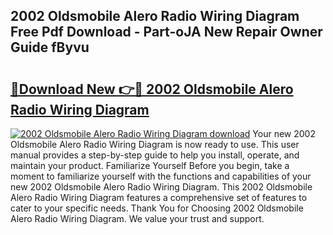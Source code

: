 ## 2002 Oldsmobile Alero Radio Wiring Diagram Free Pdf Download - Part-oJA New Repair Owner Guide fByvu

# <h2><a href="http://dfsgkcn.blite.top/?on=2002+Oldsmobile+Alero+Radio+Wiring+Diagram">🔗Download New 👉🔴 2002 Oldsmobile Alero Radio Wiring Diagram</a></h2>

[![2002 Oldsmobile Alero Radio Wiring Diagram download](https://i.imgur.com/lujVjoI.png)](http://dfsgkcn.blite.top/?on=2002+Oldsmobile+Alero+Radio+Wiring+Diagram)
Your new 2002 Oldsmobile Alero Radio Wiring Diagram is now ready to use. This user manual provides a step-by-step guide to help you install, operate, and maintain your product. Familiarize Yourself Before you begin, take a moment to familiarize yourself with the functions and capabilities of your new 2002 Oldsmobile Alero Radio Wiring Diagram. This 2002 Oldsmobile Alero Radio Wiring Diagram features a comprehensive set of features to cater to your specific needs. Thank You for Choosing 2002 Oldsmobile Alero Radio Wiring Diagram. We value your trust and support.
